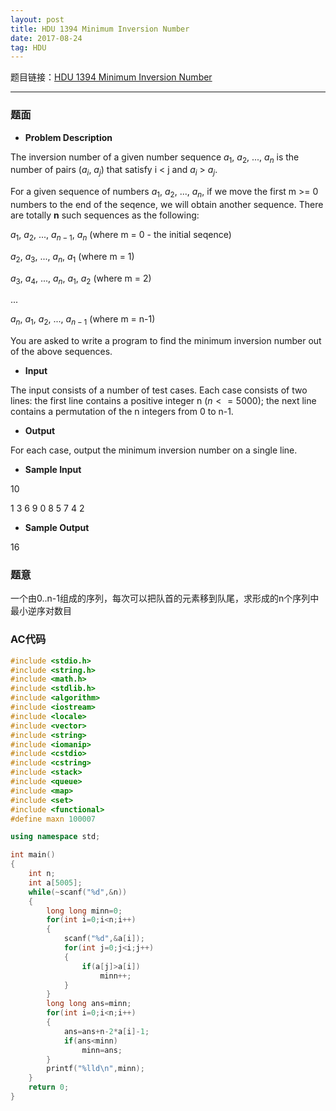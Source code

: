 ```yaml
---
layout: post
title: HDU 1394 Minimum Inversion Number
date: 2017-08-24 
tag: HDU
---
```


题目链接：[HDU 1394 Minimum Inversion Number](http://acm.hdu.edu.cn/showproblem.php?pid=1394)

-------------------
### 题面
* **Problem Description**

The inversion number of a given number sequence $a_1$, $a_2$, ..., $a_n$ is the number of pairs ($a_i$, $a_j$) that satisfy i < j and $a_i$ > $a_j$.

For a given sequence of numbers $a_1$, $a_2$, ..., $a_n$, if we move the first m >= 0 numbers to the end of the seqence, we will obtain another sequence. There are totally **n** such sequences as the following:

$a_1$, $a_2$, ..., $a_{n-1}$, $a_n$ (where m = 0 - the initial seqence)

$a_2$, $a_3$, ..., $a_n$, $a_1$ (where m = 1)

$a_3$, $a_4$, ..., $a_n$, $a_1$, $a_2$ (where m = 2)

...

$a_n$, $a_1$, $a_2$, ..., $a_{n-1}$ (where m = n-1)

You are asked to write a program to find the minimum inversion number out of the above sequences.

* **Input**

The input consists of a number of test cases. Each case consists of two lines: the first line contains a positive integer n ($n <= 5000$); the next line contains a permutation of the n integers from 0 to n-1.

* **Output**

For each case, output the minimum inversion number on a single line.

* **Sample Input**

10

1 3 6 9 0 8 5 7 4 2

* **Sample Output**

16

### 题意

一个由0..n-1组成的序列，每次可以把队首的元素移到队尾，求形成的n个序列中最小逆序对数目 

### AC代码
``` c++
#include <stdio.h>
#include <string.h>
#include <math.h>
#include <stdlib.h>
#include <algorithm>
#include <iostream>
#include <locale>
#include <vector>
#include <string>
#include <iomanip>
#include <cstdio>
#include <cstring>
#include <stack>
#include <queue>
#include <map>
#include <set>
#include <functional>
#define maxn 100007

using namespace std;

int main()
{
    int n;
    int a[5005];
    while(~scanf("%d",&n))
    {
        long long minn=0;
        for(int i=0;i<n;i++)
        {
            scanf("%d",&a[i]);
            for(int j=0;j<i;j++)
            {
                if(a[j]>a[i])
                    minn++;
            }
        }
        long long ans=minn;
        for(int i=0;i<n;i++)
        {
            ans=ans+n-2*a[i]-1;
            if(ans<minn)
                minn=ans;
        }
        printf("%lld\n",minn);
    }
    return 0;
}
```
